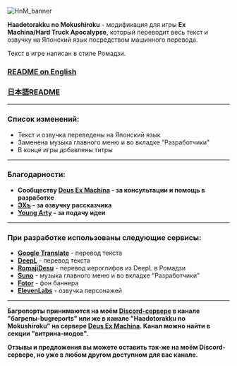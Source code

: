 ![HnM_banner](https://github.com/ksh1vn/HTA_Japanese_autotranslation/assets/60093741/c764d532-634b-43d0-9a2a-f1762ecb3864)

**Haadotorakku no Mokushiroku** - модификация для игры **Ex Machina/Hard Truck Apocalypse**, который переводит весь текст и озвучку на Японский язык посредством машинного перевода.

Текст в игре написан в стиле Ромадзи.

### [README on English](https://github.com/ksh1vn/Haadotorakku_no_Mokushiroku/blob/main/README_eng.md)
### [日本語README](https://github.com/ksh1vn/Haadotorakku_no_Mokushiroku/blob/main/README_jp.md)

-----------------

### Список изменений:

- Текст и озвучка переведены на Японский язык
- Заменена музыка главного меню и во вкладке "Разработчики"
- В конце игры добавлены титры

-----------------

### Благодарности:

- **Сообществу [Deus Ex Machina](https://discord.gg/PVW57kr) - за консультации и помощь в разработке**
- **[ЭХъ](https://t.me/emerehhhhh) - за озвучку рассказчика**
- **[Young Arty](https://www.youtube.com/@YoungArty) - за подачу идеи**

-----------------

### При разработке использованы следующие сервисы:

- **[Google Translate](https://translate.google.com/)** - перевод текста
- **[DeepL](https://www.deepl.com/translator)** - перевод текста
- **[RomajiDesu](https://www.romajidesu.com/translator)** - перевод иероглифов из DeepL в Ромадзи
- **[Suno](https://suno.com/)** - музыка главного меню и во вкладке "Разработчики"
- **[Fotor](https://www.fotor.com/)** - фон баннера
- **[ElevenLabs](https://elevenlabs.io/app/speech-synthesis)** - озвучка персонажей

-----------------

**Багрепорты принимаются на моём [Discord-сервере](https://discord.com/invite/Cd5GanuYud) в канале "багрепы-bugreports" или же в канале "Haadotorakku no Mokushiroku" на сервере [Deus Ex Machina](https://discord.gg/PVW57kr). Канал можно найти в секции "витрина-модов".**

**Отзывы и предложения вы можете оставить так-же на моём Discord-сервере, но уже в любом другом доступном для вас канале.**

